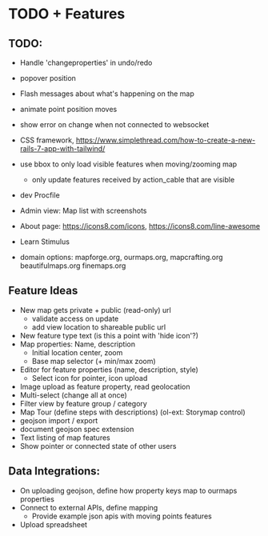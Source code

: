 # TODO + Features

## TODO:

* Handle 'changeproperties' in undo/redo
* popover position
* Flash messages about what's happening on the map
* animate point position moves
* show error on change when not connected to websocket
* CSS framework, https://www.simplethread.com/how-to-create-a-new-rails-7-app-with-tailwind/
* use bbox to only load visible features when moving/zooming map
  * only update features received by action_cable that are visible
* dev Procfile
* Admin view: Map list with screenshots
* About page: https://icons8.com/icons, https://icons8.com/line-awesome
* Learn Stimulus

* domain options: mapforge.org, ourmaps.org, mapcrafting.org
  beautifulmaps.org finemaps.org


## Feature Ideas

* New map gets private + public (read-only) url
  * validate access on update
  * add view location to shareable public url
* New feature type text (is this a point with 'hide icon'?)
* Map properties: Name, description
  * Initial location center, zoom
  * Base map selector (+ min/max zoom)
* Editor for feature properties (name, description, style)
  * Select icon for pointer, icon upload
* Image upload as feature property, read geolocation
* Multi-select (change all at once)
* Filter view by feature group / category
* Map Tour (define steps with descriptions) (ol-ext: Storymap control)
* geojson import / export
* document geojson spec extension
* Text listing of map features
* Show pointer or connected state of other users


## Data Integrations:

* On uploading geojson, define how property keys map to ourmaps properties
* Connect to external APIs, define mapping
  * Provide example json apis with moving points features
* Upload spreadsheet
